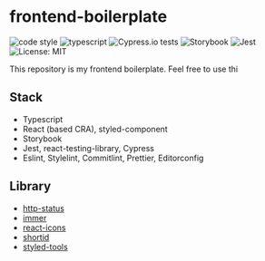 # frontend-boilerplate

<p>
    <img alt="code style" src="https://img.shields.io/badge/code_style-standard-brightgreen.svg" />
    <img alt="typescript" src="https://camo.githubusercontent.com/71182b7c92d3c36c24eae5342f373d773d58c11d/68747470733a2f2f666c61742e62616467656e2e6e65742f62616467652f69636f6e2f54797065643f69636f6e3d74797065736372697074266c6162656c266c6162656c436f6c6f723d626c756526636f6c6f723d353535353535" />
    <img alt="Cypress.io tests" src="https://img.shields.io/badge/cypress.io-tests-green.svg" />
    <img alt="Storybook" src="https://github.com/storybookjs/brand/raw/master/badge/badge-storybook.svg?sanitize=true" />
    <img alt="Jest" src="https://jestjs.io/img/jest-badge.svg" />
    <img alt="License: MIT" src="https://img.shields.io/badge/License-MIT-green.svg" />
</p>

This repository is my frontend boilerplate. Feel free to use thi

## Stack

- Typescript
- React (based CRA), styled-component
- Storybook
- Jest, react-testing-library, Cypress
- Eslint, Stylelint, Commitlint, Prettier, Editorconfig

## Library

- [http-status](https://www.npmjs.com/package/http-status)
- [immer](https://www.npmjs.com/package/immer)
- [react-icons](https://www.npmjs.com/package/react-icons)
- [shortid](https://www.npmjs.com/package/shortid)
- [styled-tools](https://www.npmjs.com/package/styled-tools)
